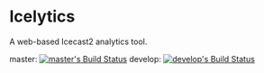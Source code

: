 # Icelytics

A web-based Icecast2 analytics tool.

master: [![master's Build Status](https://secure.travis-ci.org/rmasters/icelytics.png?branch=master)](https://travis-ci.org/rmasters/icelytics)
develop: [![develop's Build Status](https://secure.travis-ci.org/rmasters/icelytics.png?branch=develop)](https://travis-ci.org/rmasters/icelytics)
